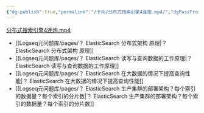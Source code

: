 ```yaml
---
{"dg-publish":true,"permalink":"/卡片/分布式搜索引擎4连炮.mp4/","dgPassFrontmatter":true}
---
```


[分布式搜索引擎4连炮.mp4](file:///Z:%5C我的阅读黑曜石Vault%5C资产库藏%5C互联网Java工程师面试突击训练系列课程%5C第一季%5C13_体验一下面试官对于分布式搜索引擎的4个连环炮%5C视频.mp4)
* [[Logseq元问题库/pages/？ ElasticSearch 分布式架构 原理\|？ ElasticSearch 分布式架构 原理]]
* [[Logseq元问题库/pages/？ ElasticSearch 读写与查询数据的工作原理\|？ ElasticSearch 读写与查询数据的工作原理]]
* [[Logseq元问题库/pages/？ ElasticSearch 在大数据的情况下提高查询性能\|？ ElasticSearch 在大数据的情况下提高查询性能]]
* [[Logseq元问题库/pages/？ ElasticSearch 生产集群的部署架构？每个索引的数据量？每个索引的分片数\|？ ElasticSearch 生产集群的部署架构？每个索引的数据量？每个索引的分片数]]